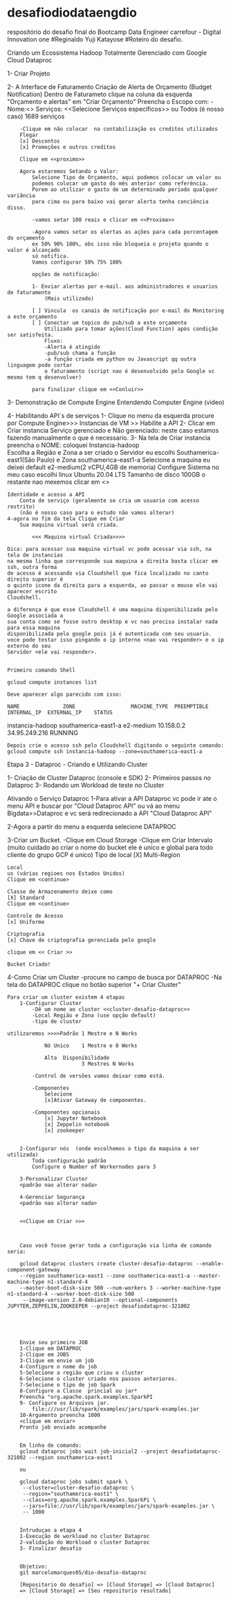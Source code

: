 # desafiodiodataengdio
respositório do desafio final do Bootcamp Data Engineer carrefour - Digital Innovation one
#Reginaldo Yuji Katayose 
#Roteiro do desafio.


Criando um Ecossistema Hadoop Totalmente Gerenciado com Google Cloud Dataproc

1- 	Criar Projeto


2- 	A Interface de Faturamento
	Criação de Alerta de Orçamento (Budget Notification)
	Dentro de Faturameto clique na coluna da esquerda "Orçamento e alertas"
	em "Criar Orçamento"
	Preencha o Escopo com:
		-Nome:<<Nome do seu Projeto>>
		Serviços: <<Selecione Serviços específicos>> ou Todos (é nosso caso) 
		1689 serviços 
		
		-Clique em não colocar  na contabilização os creditos utilizados
		Flegar  
		[x] Descontos
		[x] Promoções e outros creditos
		
		Clique em <<proximo>>
		
		Agora estaremos Setando o Valor:
			Selecione Tipo de Orçamento, aqui podemos colocar um valor ou 
			podemos colocar um gasto do mês anterior como referência.
			Porem ao utilizar o gasto de um determinado periodo qualquer variância
			para cima ou para baixo vai gerar alerta tenha conciência disso.
			
			-vamos setar 100 reais e clicar em <<Proxima>>
			
			-Agora vamos setar os alertas as ações para cada porcentagem do orçamento
			ex 50% 90% 100%, obs isso não bloqueia o projeto quando o valor é alcançado
			só notifica.
			Vamos configurar 50% 75% 100%
			
			opções de notificação:
			
			1- Enviar alertas por e-mail. aos administradores e usuarios de faturamento
				(Mais utilizado)
			
			[ ]	Vincula  os canais de notificação por e-mail do Monitoring a este orçamento
			[ ] Conectar um topico do pub/sub a este orçamento
				Utilizado para tomar ações(Cloud Function) após condição ser satisfeita.
				Fluxo:
				-Alerta é atingido
				-pub/sub chama a função
				-a função criada em python ou Javascript qq outra linguagem pode cortar 
				o faturamento (script nao é desenvolvido pelo Google vc mesmo tem q desenvolver)
			
			para finalizar clique em <<Conluir>>
			
		

3-	Demonstração de Compute Engine
Entendendo Computer Engine (video) 





4-	Habilitando API´s de serviços
	1- Clique no menu da esquerda procure por 
	Compute Engine>>> Instancias de VM >> Habilite a API
	2- Clicar em Criar instancia
		Serviço gerenciado e Não gerenciado: neste caso estamos fazendo 
		manualmente o que é necessario.
	3- Na tela de Criar instancia preencha o NOME: coloquei Instancia-hadoop	
	Escolha  a Região e Zona a ser criado o Servidor eu escolhi Southamerica-east1(São Paulo) 
	e Zona southamerica-east1-a
	Selecione a maquina eu deixei default e2-medium(2 vCPU,4GB de memoria)
	Configure Sistema
	no meu caso escolhi linux Ubuntu 20.04 LTS
	Tamanho de disco 100GB o restante nao mexemos clicar em <<Selecionar>>
	
	Identidade e acesso a API
		Conta de serviço (geralmente se cria um usuario com acesso restrito) 
		(não é nosso caso para o estudo não vamos alterar)
	4-agora no fim da tela Clique em Criar 
		Sua maquina virtual será criada.
		
			<<< Maquina virtual Criada>>>>
	
	Dica: para acessar sua maquina virtual vc pode acessar via ssh, na tela de instancias 
	na mesma linha que corresponde sua maquina a direita basta clicar em ssh, outra forma 
	de acesso é acessando via Cloudshell que fica localizado no canto direito superior é
	o quinto icone da direita para a esquerda, ao passar o mouse ele vai aparecer escrito 
	Cloudshell.
	
	a diferença é que esse Cloudshell é uma maquina disponibilizada pelo Google associada a 
	sua conta como se fosse outro desktop e vc nao precisa instalar nada para essa maquina 
	disponibilizada pelo google pois já é autenticada com seu usuario.
	voce pode testar isso pingando o ip interno <nao vai responder> e o ip externo do seu
	Servidor <ele vai responder>.
	
	
	Primeiro comando Shell
	
	gcloud compute instances list 
	
	Deve aparecer algo parecido com isso:
	
	NAME              ZONE                  MACHINE_TYPE  PREEMPTIBLE  INTERNAL_IP  EXTERNAL_IP    STATUS
instancia-hadoop  southamerica-east1-a  e2-medium                  10.158.0.2   34.95.249.216  RUNNING
	
	
	Depois crie o acesso ssh pelo Cloudshell digitando o seguinte comando:
	gcloud compute ssh instancia-hadoop --zone=southamerica-east1-a
	
	

Etapa 3 - Dataproc - Criando e Utilizando Cluster

1- Criação de Cluster Dataproc (console e SDK)
2- Primeiros passos no Dataproc
3- Rodando um Workload de teste no Cluster


Ativando o Serviço Dataproc
1-Para ativar a API Dataproc vc pode ir ate o menu API e buscar por "Cloud Dataproc API"
	ou vá ao menu Bigdata>>Dataproc e vc será redirecionado a API "Cloud Dataproc API"
	
2-Agora a partir do menu a esquerda selecione DATAPROC

3-Criar um Bucket.
	-Clique em Cloud Storage
	-Clique em Criar Intervalo 
	(muito cuidado ao criar o nome do bucket ele é unico e global para todo cliente do grupo GCP é unico)
	Tipo de local 
	[X] Multi-Region
	
	Local
	us (várias regioes nos Estados Unidos)
	Clique em <continue>
	
	Classe de Armazenamento deixe como 
	[X] Standard
	Clique em <continue>
	
	Controle de Acesso
	[x] Uniforme
	
	Criptografia
	[x] Chave de criptografia gerenciada pelo google
	
	clique em << Criar >>
	
	Bucket Criado!
	
4-Como Criar um Cluster
	-procure no campo de busca por DATAPROC 
	-Na tela do DATAPROC clique no botão superior "+ Criar Cluster"
	
	Para criar um cluster existem 4 etapas
		1-Configurar Cluster
			-Dê um nome ao cluster <<cluster-desafio-dataproc>>
			-Local Região e Zona (use opção default)
			-tipo de cluster
				
	utilizaremos >>>>Padrão 1 Mestre e N Works
				
				Nó Unico 	1 Mestre e 0 Works
				
				Alta  Disponibilidade 
							3 Mestres N Works
			
			-Control de versões vamos deixar como está.
			
			-Componentes 
				Selecione
				[x]Ativar Gateway de componentes.
				
			-Componentes opcionais
				[x] Jupyter Notebook
				[x] Zeppelin notebook
				[x] zookeeper
				
		
		2-Configurar nós  (onde escolhemos o tipo da maquina a ser utilizada)
			Toda configuração padrão
			Configure o Number of Workernodes para 3
			
		3-Personalizar Cluster
		<padrão nao alterar nada>
		
		4-Gerenciar Segurança
		<padrão nao alterar nada>
		
		
		<<Clique em Criar >>>
		
	
	
		Caso você fosse gerar toda a configuração via linha de comando seria:
				
		gcloud dataproc clusters create cluster-desafio-dataproc --enable-component-gateway 
		--region southamerica-east1 --zone southamerica-east1-a --master-machine-type n1-standard-4 
		--master-boot-disk-size 500 --num-workers 3 --worker-machine-type n1-standard-4 --worker-boot-disk-size 500
		 --image-version 2.0-debian10 --optional-components JUPYTER,ZEPPELIN,ZOOKEEPER --project desafiodataproc-321002





		Envie seu primeiro JOB
		1-Clique em DATAPROC
		2-Clique em JOBS
		3-Clique em envie um job
		4-Configure o nome do job
		5-Selecione a região que criou o cluster
		6-Selecione o cluster criado nos passos anteriores.
		7-Selecione o tipo de job Spark
		8-Configure a Classe  princial ou jar*
		Preencha "org.apache.spark.examples.SparkPI
		9- Configure os Arquivos jar.
			file:///usr/lib/spark/examples/jars/spark-examples.jar
		10-Argumento preencha 1000
		<clique em enviar>
		Pronto job enviado acompanhe


		Em linha de comando:
		gcloud dataproc jobs wait job-inicial2 --project desafiodataproc-321002 --region southamerica-east1

		ou
		
		gcloud dataproc jobs submit spark \
		 --cluster=cluster-desafio-dataproc \
		 --region="southamerica-east1" \
		 --class=org.apache.spark.examples.SparkPi \
		 --jars=file://usr/lib/spark/examples/jars/spark-examples.jar \
		 -- 1000
		
		
		Intruduçao a etapa 4
		1-Execução de workload no cluster Dataproc
		2-validação do Workload o cluster Dataproc
		3- Finalizar desafio
		
		
		Objetivo:
		git marcelomarques05/dio-desafio-dataproc
		
		[Repositorio do desafio] => [Cloud Storage] => [Cloud Dataproc] 
		=> [Cloud Storage] => [Seu repositorio resultado]
		
		
		
		
		
		
		
		
		
		
		
		
		




